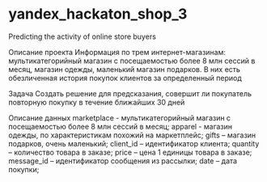 # yandex_hackaton_shop_3
Predicting the activity of online store buyers

Описание проекта
Информация по трем интернет-магазинам: мультикатегорийный магазин с посещаемостью более 8 млн сессий в месяц, магазин одежды, маленький магазин подарков. В них есть обезличенная история покупок клиентов за определенный период

Задача
Создать решение для предсказания, совершит ли покупатель повторную покупку в течение ближайших 30 дней

Описание данных
marketplace - мультикатегорийный магазин с посещаемостью более 8 млн сессий в месяц;
apparel - магазин одежды, по характеристикам похожий на маркетплейс;
gifts – магазин подарков, очень маленький;
client_id – идентификатор клиента;
quantity – количество товара в заказе;
price – цена 1 единицы товара в заказе;
message_id – идентификатор сообщения из рассылки;
date – дата покупки;
